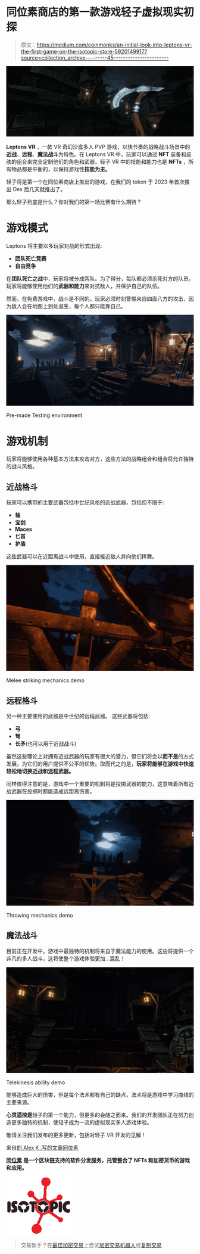 # 同位素商店的第一款游戏轻子虚拟现实初探

> 原文：<https://medium.com/coinmonks/an-initial-look-into-leptons-vr-the-first-game-on-the-isotopic-store-5920149917?source=collection_archive---------45----------------------->

![](img/5cd49e51713ef7ddd40fc31a9c90adf0.png)

**Leptons VR** ，一款 VR 奇幻沙盒多人 PVP 游戏，以快节奏的战略战斗场景中的**近战**、**远程**、**魔法战斗**为特色。在 Leptons VR 中，玩家可以通过 **NFT** 装备和皮肤的组合来完全定制他们的角色和武器。轻子 VR 中的技能和能力也是 **NFTs** ，所有物品都是平衡的，以保持游戏性**技能为主。**

轻子将是第一个在同位素商店上推出的游戏，在我们的 token 于 2023 年首次推出 Dex 后几天就推出了。

那么轻子到底是什么？你对我们的第一场比赛有什么期待？

# 游戏模式

Leptons 将主要以多玩家对战的形式出现:

*   **团队死亡竞赛**
*   **自由竞争**

在**团队死亡之战**中，玩家将被分成两队。为了得分，每队都必须杀死对方的队员。玩家将能够使用他们的**武器和能力**来对抗敌人，并保护自己的队伍。

然而，在免费游戏中，战斗是不同的。玩家必须时刻警惕来自四面八方的攻击，因为敌人会在地图上到处滋生，每个人都只能靠自己。

![](img/92dc8c10043603ab7c3186d20424c7cb.png)

Pre-made Testing environment

# 游戏机制

玩家将能够使用各种基本方法来攻击对方，这些方法的战略组合和组合将允许独特的战斗风格。

## 近战格斗

玩家可以携带的主要武器包括中世纪风格的近战武器，包括但不限于:

*   **轴**
*   **宝剑**
*   **Maces**
*   **匕首**
*   **护盾**

这些武器可以在近距离战斗中使用，直接接近敌人并向他们挥舞。

![](img/bdc6d3829d8c719b7d4f9d45bc678da4.png)

Melee striking mechanics demo

## **远程格斗**

另一种主要使用的武器是中世纪的远程武器。
这些武器将包括:

*   **弓**
*   **弩**
*   **长矛**(也可以用于近战战斗)

虽然这些理论上对拥有近战武器的玩家有很大的潜力，但它们将会以**而不是**的方式发展，为它们的用户提供不公平的优势。取而代之的是，**玩家将能够在游戏中快速轻松地切换近战和远程武器。**

同样值得注意的是，游戏中一个重要的机制将是投掷武器的能力，这意味着所有近战武器在投掷时都能造成远距离伤害。

![](img/580262c816c882a027507975cb273adb.png)

Throwing mechanics demo

## 魔法战斗

目前正在开发中，游戏中最独特的机制将来自于魔法能力的使用。这些将提供一个非凡的多人战斗，这将使整个游戏体验更加…混乱！

![](img/705e44c320f3b2e79ca5ac43a6655f85.png)

Telekinesis ability demo

能够造成巨大的伤害，但是每个法术都有自己的缺点，法术将是游戏中学习曲线的主要来源。

**心灵遥控是**轻子的第一个能力，但更多的会随之而来。我们的开发团队正在努力创造更多独特的机制，使轻子成为一流的虚拟现实多人游戏体验。

敬请关注我们发布的更多更新，包括对轻子 VR 开发的见解！

来自[的 Alex K .写的文章同位素](https://isotopic.io/)

[**同位素**](https://isotopic.io) **是一个区块链支持的软件分发服务，托管整合了 NFTs 和加密货币的游戏和应用。**

![](img/3a53d45fef82b5f9fc832e2e9fe18923.png)

> 交易新手？在[最佳加密交易](/coinmonks/crypto-exchange-dd2f9d6f3769)上尝试[加密交易机器人](/coinmonks/crypto-trading-bot-c2ffce8acb2a)或[复制交易](/coinmonks/top-10-crypto-copy-trading-platforms-for-beginners-d0c37c7d698c)